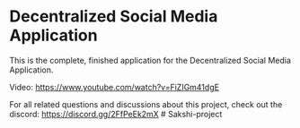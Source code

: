 # Decentralized Social Media Application

This is the complete, finished application for the Decentralized Social Media Application.

Video: https://www.youtube.com/watch?v=FiZIGm41dgE

For all related questions and discussions about this project, check out the discord:
https://discord.gg/2FfPeEk2mX
#   S a k s h i - p r o j e c t  
 